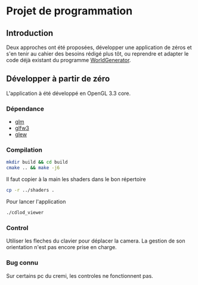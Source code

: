 # Projet de programmation

## Introduction

Deux approches ont été proposées, développer une application de zéros et s'en tenir au cahier des besoins rédigé plus tôt, ou reprendre et adapter le code déjà existant du programme [WorldGenerator](https://github.com/Niverton/World-Generator). 

## Développer à partir de zéro
L'application à été développé en OpenGL 3.3 core.

### Dépendance

- [glm](http://glm.g-truc.net/0.9.8/index.html)
- [glfw3](http://www.glfw.org/)
- [glew](http://glew.sourceforge.net/)

### Compilation
``` sh
mkdir build && cd build
cmake .. && make -j6
```
Il faut copier à la main les shaders dans le bon répertoire
``` sh
cp -r ../shaders .
```

Pour lancer l'application
``` sh
./cdlod_viewer
```
### Control
Utiliser les fleches du clavier pour déplacer la camera.
La gestion de son orientation n'est pas encore prise en charge.

### Bug connu
Sur certains pc du cremi, les controles ne fonctionnent pas.


